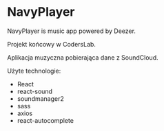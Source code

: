 # NavyPlayer
NavyPlayer is music app powered by Deezer.

Projekt końcowy w CodersLab.

Aplikacja muzyczna pobierająca dane z SoundCloud.

Użyte technologie:
 - React
 - react-sound
 - soundmanager2
 - sass
 - axios
 - react-autocomplete
